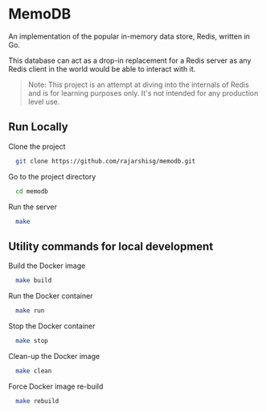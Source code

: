 # MemoDB

An implementation of the popular in-memory data store, Redis, written in Go.

This database can act as a drop-in replacement for a Redis server as any Redis client in the world would be able to interact with it.

> Note: This project is an attempt at diving into the internals of Redis and is for learning purposes only. It's not intended for any production level use.

## Run Locally

Clone the project

```bash
  git clone https://github.com/rajarshisg/memodb.git
```

Go to the project directory

```bash
  cd memodb
```

Run the server

```bash
  make
```

## Utility commands for local development

Build the Docker image

```bash
  make build
```

Run the Docker container

```bash
  make run
```

Stop the Docker container

```bash
  make stop
```

Clean-up the Docker image

```bash
  make clean
```

Force Docker image re-build

```bash
  make rebuild
```
